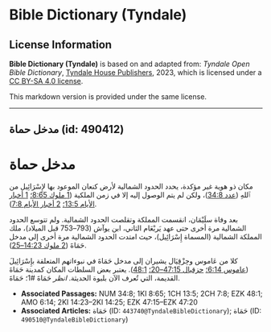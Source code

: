 # Bible Dictionary (Tyndale)

## License Information

**Bible Dictionary (Tyndale)** is based on and adapted from: _Tyndale Open Bible Dictionary_, [Tyndale House Publishers](https://tyndaleopenresources.com/), 2023, which is licensed under a [CC BY-SA 4.0 license](https://creativecommons.org/licenses/by-sa/4.0/legalcode.en).

This markdown version is provided under the same license.



--------------------------------

## مدخل حماة (id: 490412)

مدخل حماة
=========

مكان ذو هوية غير مؤكدة، يحدد الحدود الشمالية لأرض كنعان الموعود بها لإِسْرَائِيل من ٱللهِ ([عدد 34:8](https://ref.ly/Num34:8))، ولكن لم يتم الوصول إليه إلا في زمن الملكية ([1 ملوك 8:65؛](https://ref.ly/1Kgs8:65) [1 أخبار الأيام 13:5؛](https://ref.ly/1Chr13:5) [2 أخبار الأيام 7:8](https://ref.ly/2Chr7:8)).

بعد وفاة سلَيْمَان، انقسمت المملكة وتقلصت الحدود الشمالية. ولم تتوسع الحدود الشمالية مرة أخرى حتى عهد يَربْعَام الثاني، ابن يوآش (793–753 قبل الميلاد)، ملك المملكة الشمالية (المسماة إِسْرَائِيل)، حيث امتدت الحدود الشمالية مرة أخرى إلى مدخل حَمَاةَ ([2 ملوك 14:23–25](https://ref.ly/2Kgs14:23-2Kgs14:25)).

كلا من عَاموس وحِزْقِيَال يشيران إلى مدخل حَمَاةَ في نبوءاتهم المتعلقة بإِسْرَائِيلَ ([عاموس 6:14؛](https://ref.ly/Amos6:14) [حزقيال 47:15–20؛](https://ref.ly/Ezek47:15-Ezek47:20) [48:1](https://ref.ly/Ezek48:1)). يعتبر بعض السلطات المكان كمدينة حَمَاةَ القديمة، التي تُعرف الآن بلبوة الحديثة. *انظر* حَمَاةَ \#1؛ حَمَاةَ.

* **Associated Passages:** NUM 34:8; 1KI 8:65; 1CH 13:5; 2CH 7:8; EZK 48:1; AMO 6:14; 2KI 14:23–2KI 14:25; EZK 47:15–EZK 47:20
* **Associated Articles:** حَمَاة (ID: `443740@TyndaleBibleDictionary`); حَمَاة (ID: `490510@TyndaleBibleDictionary`)

